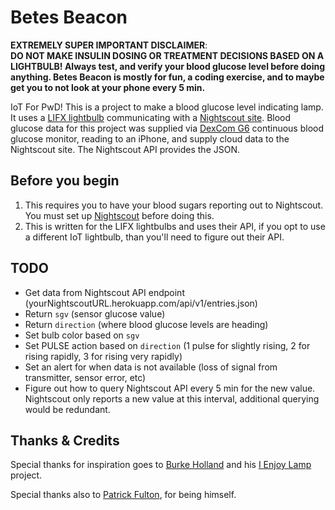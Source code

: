 # Betes Beacon
**EXTREMELY SUPER IMPORTANT DISCLAIMER**:    
**DO NOT MAKE INSULIN DOSING OR TREATMENT DECISIONS BASED ON A LIGHTBULB! Always test, and verify your blood glucose level before doing anything. Betes Beacon is mostly for fun, a coding exercise, and to maybe get you to not look at your phone every 5 min.**

IoT For PwD! This is a project to make a blood glucose level indicating lamp. It uses a [LIFX lightbulb](https://www.lifx.com/) communicating with a [Nightscout site](http://www.nightscout.info/). Blood glucose data for this project was supplied via [DexCom G6](https://www.dexcom.com) continuous blood glucose monitor, reading to an iPhone, and supply cloud data to the Nightscout site. The Nightscout API provides the JSON.  

## Before you begin
1. This requires you to have your blood sugars reporting out to Nightscout. You must set up [Nightscout](http://www.nightscout.info/) before doing this. 
2. This is written for the LIFX lightbulbs and uses their API, if you opt to use a different IoT lightbulb, than you'll need to figure out their API. 

## TODO
- Get data from Nightscout API endpoint (yourNightscoutURL.herokuapp.com/api/v1/entries.json)
- Return `sgv` (sensor glucose value)
- Return `direction` (where blood glucose levels are heading)
- Set bulb color based on `sgv`
- Set PULSE action based on `direction` (1 pulse for slightly rising, 2 for rising rapidly, 3 for rising very rapidly)
- Set an alert for when data is not available (loss of signal from transmitter, sensor error, etc)
- Figure out how to query Nightscout API every 5 min for the new value. Nightscout only reports a new value at this interval, additional querying would be redundant. 


## Thanks & Credits
Special thanks for inspiration goes to [Burke Holland](https://github.com/burkeholland) and his [I Enjoy Lamp](http://www.ienjoylamp.com/) project. 

Special thanks also to [Patrick Fulton](https://github.com/pfulton), for being himself. 
